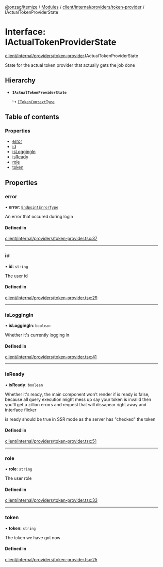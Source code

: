 [@onzag/itemize](../README.md) / [Modules](../modules.md) / [client/internal/providers/token-provider](../modules/client_internal_providers_token_provider.md) / IActualTokenProviderState

# Interface: IActualTokenProviderState

[client/internal/providers/token-provider](../modules/client_internal_providers_token_provider.md).IActualTokenProviderState

State for the actual token provider that actually
gets the job done

## Hierarchy

- **`IActualTokenProviderState`**

  ↳ [`ITokenContextType`](client_internal_providers_token_provider.ITokenContextType.md)

## Table of contents

### Properties

- [error](client_internal_providers_token_provider.IActualTokenProviderState.md#error)
- [id](client_internal_providers_token_provider.IActualTokenProviderState.md#id)
- [isLoggingIn](client_internal_providers_token_provider.IActualTokenProviderState.md#isloggingin)
- [isReady](client_internal_providers_token_provider.IActualTokenProviderState.md#isready)
- [role](client_internal_providers_token_provider.IActualTokenProviderState.md#role)
- [token](client_internal_providers_token_provider.IActualTokenProviderState.md#token)

## Properties

### error

• **error**: [`EndpointErrorType`](../modules/base_errors.md#endpointerrortype)

An error that occured during login

#### Defined in

[client/internal/providers/token-provider.tsx:37](https://github.com/onzag/itemize/blob/59702dd5/client/internal/providers/token-provider.tsx#L37)

___

### id

• **id**: `string`

The user id

#### Defined in

[client/internal/providers/token-provider.tsx:29](https://github.com/onzag/itemize/blob/59702dd5/client/internal/providers/token-provider.tsx#L29)

___

### isLoggingIn

• **isLoggingIn**: `boolean`

Whether it's currently logging in

#### Defined in

[client/internal/providers/token-provider.tsx:41](https://github.com/onzag/itemize/blob/59702dd5/client/internal/providers/token-provider.tsx#L41)

___

### isReady

• **isReady**: `boolean`

Whether it's ready, the main component won't render
if is ready is false, because all query execution might mess up
say your token is invalid then you'll get a zillion errors and request
that will dissapear right away and interface flicker

is ready should be true in SSR mode as the server has "checked"
the token

#### Defined in

[client/internal/providers/token-provider.tsx:51](https://github.com/onzag/itemize/blob/59702dd5/client/internal/providers/token-provider.tsx#L51)

___

### role

• **role**: `string`

The user role

#### Defined in

[client/internal/providers/token-provider.tsx:33](https://github.com/onzag/itemize/blob/59702dd5/client/internal/providers/token-provider.tsx#L33)

___

### token

• **token**: `string`

The token we have got now

#### Defined in

[client/internal/providers/token-provider.tsx:25](https://github.com/onzag/itemize/blob/59702dd5/client/internal/providers/token-provider.tsx#L25)
